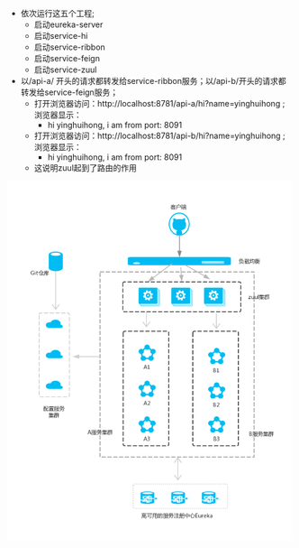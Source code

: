 - 依次运行这五个工程;
    - 启动eureka-server
    - 启动service-hi
    - 启动service-ribbon
    - 启动service-feign
    - 启动service-zuul
- 以/api-a/ 开头的请求都转发给service-ribbon服务；以/api-b/开头的请求都转发给service-feign服务；
    - 打开浏览器访问：http://localhost:8781/api-a/hi?name=yinghuihong ;浏览器显示：
        - hi yinghuihong, i am from port: 8091
    - 打开浏览器访问：http://localhost:8781/api-b/hi?name=yinghuihong ;浏览器显示：
        - hi yinghuihong, i am from port: 8091
    - 这说明zuul起到了路由的作用
    
![flow](./doc/architecture.png)